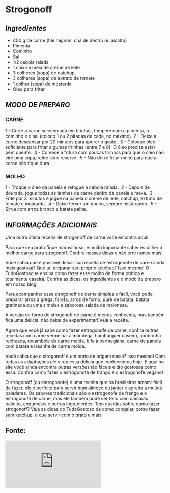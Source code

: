 # Strogonoff

## _Ingredientes_

- 400 g de carne (filé mignon, chã de dentro ou alcatra)
- Pimenta
- Cominho
- Sal
- 1/2 cebola ralada
- 1 caixa e meia de creme de leite
- 3 colheres (sopa) de catchup
- 3 colheres (sopa) de extrato de tomate
- 1 colher (sopa) de mostarda
- Óleo para fritar

## _MODO DE PREPARO_

### CARNE

1 - Corte a carne selecionada em tirinhas, tempere com a pimenta, o cominho e o sal (coloco 1 ou 2 pitadas de cada, no máximo).
2 - Deixe a carne descansar por 20 minutos para apurar o gosto.&nbsp;
3 - Coloque óleo suficiente para fritar algumas tirinhas (entre 7 e 8). O óleo precisa estar bem quente.&nbsp;
4 - Comece a fritura com poucas tirinhas para que o óleo não vire uma sopa, retire-as e reserve.&nbsp;
5 - Não deixe fritar muito para que a carne não fique dura.&nbsp;

### MOLHO

1 - Troque o óleo da panela e refogue a cebola ralada.&nbsp;
2 - Depois de dourada, jogue todas as tirinhas de carne dentro da panela e mexa.&nbsp;
3 - Frite por 3 minutos e jogue na panela o creme de leite, catchup, extrato de tomate e mostarda.&nbsp;
4 - Deixe ferver um pouco, sempre misturando.&nbsp;
5 - Sirva com arroz branco e batata palha.&nbsp;

## _INFORMAÇÕES ADICIONAIS_

Uma outra ótima receita de strogonoff de carne você encontra aqui!

Para que seu prato fique maravilhoso, é muito importante saber escolher a melhor carne para strogonoff. Confira nossas dicas e não erre nunca mais!

Você sabia que é possível deixar sua receita de estrogonofe de carne ainda mais gostosa? Que tal preparar seu próprio ketchup? Isso mesmo! O TudoGostoso te ensina como fazer esse molho de forma prática e totalmente caseira. Confira as dicas, os ingredientes e o modo de preparo em nosso blog!

Para acompanhar esse strogonoff de carne simples e fácil, você pode preparar arroz à grega, farofa, arroz de forno, purê de batata, batata gratinada ou uma simples e saborosa salada de maionese.

A versão de forno do strogonoff de carne é menos conhecida, mas também fica uma delícia, não deixe de experimentar! Veja a receita.

Agora que você já sabe como fazer estrogonofe de carne, confira outras receitas com carne vermelha: almôndega, hambúrguer caseiro, abobrinha recheada, rocambole de carne moída, bife à parmegiana, carne de panela com batata e lasanha de carne moída.

Você sabia que o strogonoff é um prato de origem russa? Isso mesmo! Com todas as adaptações ele virou essa delícia que conhecemos hoje. E aqui no site você ainda encontra outras versões tão fáceis e tão gostosas como essa. Confira como fazer o estrogonofe de frango e o estrogonofe vegano!

O strogonoff (ou estrogonofe) é uma receita que os brasileiros amam: fácil de fazer, ele é perfeito para servir num almoço ou jantar e agrada a muitos paladares. Os sabores tradicionais são o estrogonofe de frango e o estrogonofe de carne, mas ele também pode ser feito com camarão, palmito, cogumelos e outros ingredientes. Tem dúvidas sobre como fazer strogonoff? Veja as dicas do TudoGostoso de como congelar, como fazer sem ketchup, o que servir com o prato e mais!

## Fonte:

![Tudo Gostoso](https://www.tudogostoso.com.br/receita/1408-strogonoff-de-carne.html)
